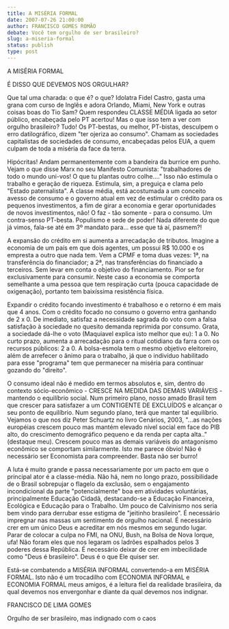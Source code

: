 ```yaml
---
title: A MISÉRIA FORMAL
date: 2007-07-26 21:00:00
author: FRANCISCO GOMES ROMÃO
debate: Você tem orgulho de ser brasileiro?
slug: a-miseria-formal
status: publish 
type: post
---
```


A MISÉRIA FORMAL  

É DISSO QUE DEVEMOS NOS ORGULHAR?  

Que tal uma charada: o que é? o que? Idolatra Fidel Castro, gasta uma grana com curso de Inglês e adora Orlando, Miami, New York e outras coisas boas do Tio Sam? Quem respondeu CLASSE MÉDIA ligada ao setor público, encabeçada pelo PT acertou! Mas o que isso tem a ver com orgulho brasileiro? Tudo! Os PT-bestas, ou melhor, PT-bistas, desculpem o erro datilográfico, dizem "ter ojeriza ao consumo". Chamam as sociedades capitalistas de sociedades de consumo, encabeçadas pelos EUA, a quem culpam de toda a miséria da face da terra.  

Hipócritas! Andam permanentemente com a bandeira da burrice em punho. Vejam o que disse Marx no seu Manifesto Comunista: "trabalhadores de todo o mundo uni-vos! O que tu plantas outro colhe...." Isso não estimula o trabalho e geração de riqueza. Estimula, sim, a preguiça e clama pelo "Estado paternalista". A classe média, está acostumada a um conceito avesso de consumo e o governo atual em vez de estimular o crédito para os pequenos investimentos, a fim de girar a economia e gerar oportunidades de novos investimentos, não! O faz - tão somente - para o consumo. Um contra-senso PT-besta. Populismo e sede de poder! Nada diferente do que já vimos, fala-se até em 3º mandato para... esse que tá aí, pasmem?!   

A expansão do crédito em si aumenta a arrecadação de tributos. Imagine a economia de um país em que dois agentes, um possui R$ 10.000 e os empresta a outro que nada tem. Vem a CPMF e toma duas vezes: 1ª, na transferência do financiador; a 2ª, nas transferências do financiado a terceiros. Sem levar em conta o objetivo do financiamento. Pior se for exclusivamente para consumir. Neste caso a economia se comporta semelhante a uma pessoa que tem respiração curta (pouca capacidade de oxigenação), portanto tem baixíssima resistência física.   

Expandir o crédito focando investimento é trabalhoso e o retorno é em mais que 4 anos. Com o crédito focado no consumo o governo entra ganhando de 2 x 0. De imediato, satisfaz a necessidade sagrada do voto com a falsa satisfação à sociedade no quesito demanda reprimida por consumo. Grata, a sociedade dá-lhe o voto (Maquiavel explica isto melhor que eu): 1 a 0. No curto prazo, aumenta a arrecadação para o ritual cotidiano da farra com os recursos públicos: 2 a 0. A bolsa-esmola tem o mesmo objetivo eleitoreiro, além de arrefecer o ânimo para o trabalho, já que o indivíduo habilitado para esse "programa" tem que permanecer na miséria para continuar gozando do "direito".  

O consumo ideal não é medido em termos absolutos e, sim, dentro do contexto sócio-econômico - CRESCE NA MEDIDA DAS DEMAIS VARIÁVEIS - mantendo o equilíbrio social. Num primeiro plano, nosso amado Brasil tem que crescer para satisfazer a um CONTIGENTE DE EXCLUÍDOS e alcançar o seu ponto de equilíbrio. Num segundo plano, terá que manter tal equilíbrio. Vejamos o que nos diz Peter Schuartz no livro Cenários, 2003, "...as nações européias crescem pouco mas mantém elevado nível social em face do PIB alto, do crescimento demográfico pequeno e da renda per capta alta.." (destaque meu). Crescem pouco mas as demais variáveis do antagonismo econômico se comportam similarmente. Isto me parece óbvio! Não é necessário ser Economista para compreender. Basta não ser burro!  

A luta é muito grande e passa necessariamente por um pacto em que o principal ator é a classe-média. Não há, nem no longo prazo, possibilidade de o Brasil sobrepujar o flagelo da exclusão, sem o engajamento incondicional da parte "potencialmente" boa em atividades voluntárias, principalmente Educação Cidadã, destacando-se a Educação Financeira, Ecológica e Educação para o Trabalho. Um pouco de Calvinismo nos seria bem vindo para derrubar esse estigma de "jeitinho brasileiro". É necessário impregnar nas massas um sentimento de orgulho nacional. É necessário crer em um único Deus e acreditar em nós mesmos em segundo lugar. Parar de colocar a culpa no FMI, na ONU, Bush, na Bolsa de Nova Iorque, ufa! Não foram eles que nos legaram os ladrões espalhados pelos 3 poderes dessa República. É necessário deixar de crer em imbecilidade como "Deus é brasileiro". Deus é o que Ele quiser ser.  

Está-se combatendo a MISÉRIA INFORMAL convertendo-a em MISÉRIA FORMAL. Isto não é um trocadilho com ECONOMIA INFORMAL e ECONOMIA FORMAL meus amigos, é a leitura fiel da realidade brasileira, da qual devemos nos envergonhar e diante da qual devemos nos indignar.  

FRANCISCO DE LIMA GOMES  

Orgulho de ser brasileiro, mas indignado com o caos
